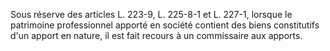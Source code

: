 Sous réserve des articles L. 223-9, L. 225-8-1 et L. 227-1, lorsque le patrimoine professionnel apporté en société contient des biens constitutifs d'un apport en nature, il est fait recours à un commissaire aux apports.

